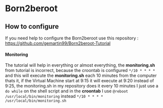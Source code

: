 # Born2beroot

## How to configure
If you need help to configure the Born2beroot use this repository : https://github.com/gemartin99/Born2beroot-Tutorial

#### Monitoring
The tutorial will help in everything or almost everything, the **monitoring.sh** from tutorial is incorrect,
because the croontab is configured ``*/10 * * * *`` and this will execute the **monitoring.sh** each 10 minutes from the computer
thats it, if the Virtual Machine start at 9:15 it will execute at 9:20 instead of 9:25, the monitoring.sh in my repository does it every 10 minutes
I just use a ``do while`` on the shell script and in the **croontab** I use ``@reboot /usr/local/bin/monitoring`` instead ``*/10 * * * * /usr/local/bin/monitoring.sh``
